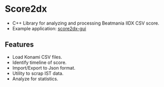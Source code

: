 # Score2dx

- C++ Library for analyzing and processing Beatmania IIDX CSV score.
- Example application: [score2dx-gui](https://github.com/blazar0112/score2dx-gui)

## Features

- Load Konami CSV files.
- Identify timeline of score.
- Import/Export to Json format.
- Utility to scrap IST data.
- Analyze for statistics.
